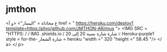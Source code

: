 # jmthon

<ع محاذاة = "اليسار"> <و أ href = " https://heroku.com/deploy؟template=https:/ailyo/github.com/JMTHON-AR/mus "> <IMG SRC = "HTTPS: / / IMG .shields.io / شارة شارة نسبة 20 إلى 20 ٪ Heroku-purple؟ style = for-the- شارة الشعار = heroku "width =" 320 "height =" 58.45 "/> </ a> </ p>
